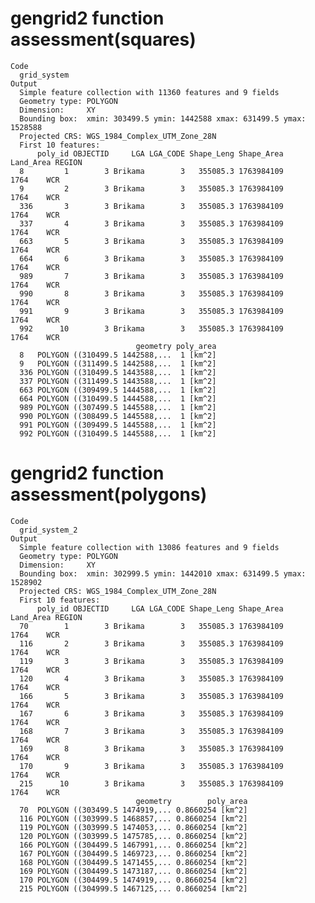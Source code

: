 # gengrid2 function assessment(squares)

    Code
      grid_system
    Output
      Simple feature collection with 11360 features and 9 fields
      Geometry type: POLYGON
      Dimension:     XY
      Bounding box:  xmin: 303499.5 ymin: 1442588 xmax: 631499.5 ymax: 1528588
      Projected CRS: WGS_1984_Complex_UTM_Zone_28N
      First 10 features:
          poly_id OBJECTID     LGA LGA_CODE Shape_Leng Shape_Area Land_Area REGION
      8         1        3 Brikama        3   355085.3 1763984109      1764    WCR
      9         2        3 Brikama        3   355085.3 1763984109      1764    WCR
      336       3        3 Brikama        3   355085.3 1763984109      1764    WCR
      337       4        3 Brikama        3   355085.3 1763984109      1764    WCR
      663       5        3 Brikama        3   355085.3 1763984109      1764    WCR
      664       6        3 Brikama        3   355085.3 1763984109      1764    WCR
      989       7        3 Brikama        3   355085.3 1763984109      1764    WCR
      990       8        3 Brikama        3   355085.3 1763984109      1764    WCR
      991       9        3 Brikama        3   355085.3 1763984109      1764    WCR
      992      10        3 Brikama        3   355085.3 1763984109      1764    WCR
                                geometry poly_area
      8   POLYGON ((310499.5 1442588,...  1 [km^2]
      9   POLYGON ((311499.5 1442588,...  1 [km^2]
      336 POLYGON ((310499.5 1443588,...  1 [km^2]
      337 POLYGON ((311499.5 1443588,...  1 [km^2]
      663 POLYGON ((309499.5 1444588,...  1 [km^2]
      664 POLYGON ((310499.5 1444588,...  1 [km^2]
      989 POLYGON ((307499.5 1445588,...  1 [km^2]
      990 POLYGON ((308499.5 1445588,...  1 [km^2]
      991 POLYGON ((309499.5 1445588,...  1 [km^2]
      992 POLYGON ((310499.5 1445588,...  1 [km^2]

# gengrid2 function assessment(polygons)

    Code
      grid_system_2
    Output
      Simple feature collection with 13086 features and 9 fields
      Geometry type: POLYGON
      Dimension:     XY
      Bounding box:  xmin: 302999.5 ymin: 1442010 xmax: 631499.5 ymax: 1528902
      Projected CRS: WGS_1984_Complex_UTM_Zone_28N
      First 10 features:
          poly_id OBJECTID     LGA LGA_CODE Shape_Leng Shape_Area Land_Area REGION
      70        1        3 Brikama        3   355085.3 1763984109      1764    WCR
      116       2        3 Brikama        3   355085.3 1763984109      1764    WCR
      119       3        3 Brikama        3   355085.3 1763984109      1764    WCR
      120       4        3 Brikama        3   355085.3 1763984109      1764    WCR
      166       5        3 Brikama        3   355085.3 1763984109      1764    WCR
      167       6        3 Brikama        3   355085.3 1763984109      1764    WCR
      168       7        3 Brikama        3   355085.3 1763984109      1764    WCR
      169       8        3 Brikama        3   355085.3 1763984109      1764    WCR
      170       9        3 Brikama        3   355085.3 1763984109      1764    WCR
      215      10        3 Brikama        3   355085.3 1763984109      1764    WCR
                                geometry        poly_area
      70  POLYGON ((303499.5 1474919,... 0.8660254 [km^2]
      116 POLYGON ((303999.5 1468857,... 0.8660254 [km^2]
      119 POLYGON ((303999.5 1474053,... 0.8660254 [km^2]
      120 POLYGON ((303999.5 1475785,... 0.8660254 [km^2]
      166 POLYGON ((304499.5 1467991,... 0.8660254 [km^2]
      167 POLYGON ((304499.5 1469723,... 0.8660254 [km^2]
      168 POLYGON ((304499.5 1471455,... 0.8660254 [km^2]
      169 POLYGON ((304499.5 1473187,... 0.8660254 [km^2]
      170 POLYGON ((304499.5 1474919,... 0.8660254 [km^2]
      215 POLYGON ((304999.5 1467125,... 0.8660254 [km^2]

